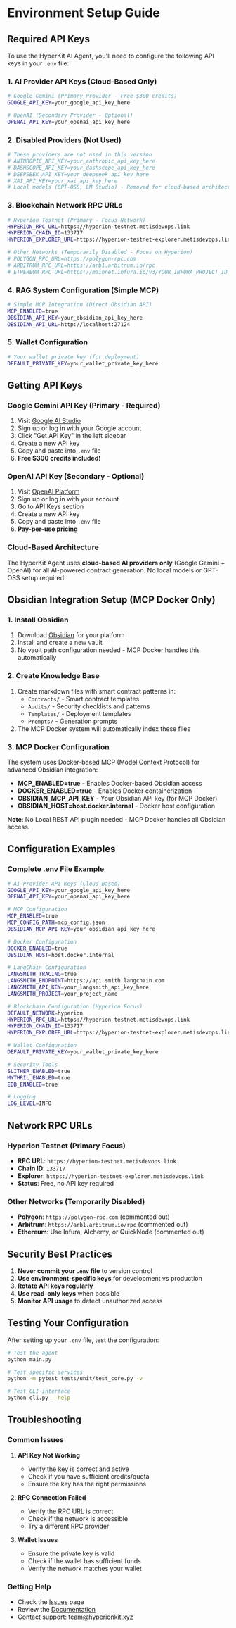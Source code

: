 # Environment Setup Guide

## Required API Keys

To use the HyperKit AI Agent, you'll need to configure the following API keys in your `.env` file:

### 1. AI Provider API Keys (Cloud-Based Only)

```bash
# Google Gemini (Primary Provider - Free $300 credits)
GOOGLE_API_KEY=your_google_api_key_here

# OpenAI (Secondary Provider - Optional)
OPENAI_API_KEY=your_openai_api_key_here
```

### 2. Disabled Providers (Not Used)

```bash
# These providers are not used in this version
# ANTHROPIC_API_KEY=your_anthropic_api_key_here
# DASHSCOPE_API_KEY=your_dashscope_api_key_here
# DEEPSEEK_API_KEY=your_deepseek_api_key_here
# XAI_API_KEY=your_xai_api_key_here
# Local models (GPT-OSS, LM Studio) - Removed for cloud-based architecture
```

### 3. Blockchain Network RPC URLs

```bash
# Hyperion Testnet (Primary - Focus Network)
HYPERION_RPC_URL=https://hyperion-testnet.metisdevops.link
HYPERION_CHAIN_ID=133717
HYPERION_EXPLORER_URL=https://hyperion-testnet-explorer.metisdevops.link

# Other Networks (Temporarily Disabled - Focus on Hyperion)
# POLYGON_RPC_URL=https://polygon-rpc.com
# ARBITRUM_RPC_URL=https://arb1.arbitrum.io/rpc
# ETHEREUM_RPC_URL=https://mainnet.infura.io/v3/YOUR_INFURA_PROJECT_ID
```

### 4. RAG System Configuration (Simple MCP)

```bash
# Simple MCP Integration (Direct Obsidian API)
MCP_ENABLED=true
OBSIDIAN_API_KEY=your_obsidian_api_key_here
OBSIDIAN_API_URL=http://localhost:27124
```

### 5. Wallet Configuration

```bash
# Your wallet private key (for deployment)
DEFAULT_PRIVATE_KEY=your_wallet_private_key_here
```

## Getting API Keys

### Google Gemini API Key (Primary - Required)
1. Visit [Google AI Studio](https://aistudio.google.com/)
2. Sign up or log in with your Google account
3. Click "Get API Key" in the left sidebar
4. Create a new API key
5. Copy and paste into `.env` file
6. **Free $300 credits included!**

### OpenAI API Key (Secondary - Optional)
1. Visit [OpenAI Platform](https://platform.openai.com/)
2. Sign up or log in with your account
3. Go to API Keys section
4. Create a new API key
5. Copy and paste into `.env` file
6. **Pay-per-use pricing**

### Cloud-Based Architecture
The HyperKit Agent uses **cloud-based AI providers only** (Google Gemini + OpenAI) for all AI-powered contract generation. No local models or GPT-OSS setup required.

## Obsidian Integration Setup (MCP Docker Only)

### 1. Install Obsidian
1. Download [Obsidian](https://obsidian.md/) for your platform
2. Install and create a new vault
3. No vault path configuration needed - MCP Docker handles this automatically

### 2. Create Knowledge Base
1. Create markdown files with smart contract patterns in:
   - `Contracts/` - Smart contract templates
   - `Audits/` - Security checklists and patterns
   - `Templates/` - Deployment templates
   - `Prompts/` - Generation prompts
2. The MCP Docker system will automatically index these files

### 3. MCP Docker Configuration
The system uses Docker-based MCP (Model Context Protocol) for advanced Obsidian integration:
- **MCP_ENABLED=true** - Enables Docker-based Obsidian access
- **DOCKER_ENABLED=true** - Enables Docker containerization
- **OBSIDIAN_MCP_API_KEY** - Your Obsidian API key (for MCP Docker)
- **OBSIDIAN_HOST=host.docker.internal** - Docker host configuration

**Note**: No Local REST API plugin needed - MCP Docker handles all Obsidian access.

## Configuration Examples

### Complete .env File Example
```bash
# AI Provider API Keys (Cloud-Based)
GOOGLE_API_KEY=your_google_api_key_here
OPENAI_API_KEY=your_openai_api_key_here

# MCP Configuration
MCP_ENABLED=true
MCP_CONFIG_PATH=mcp_config.json
OBSIDIAN_MCP_API_KEY=your_obsidian_api_key_here

# Docker Configuration
DOCKER_ENABLED=true
OBSIDIAN_HOST=host.docker.internal

# LangChain Configuration
LANGSMITH_TRACING=true
LANGSMITH_ENDPOINT=https://api.smith.langchain.com
LANGSMITH_API_KEY=your_langsmith_api_key_here
LANGSMITH_PROJECT=your_project_name

# Blockchain Configuration (Hyperion Focus)
DEFAULT_NETWORK=hyperion
HYPERION_RPC_URL=https://hyperion-testnet.metisdevops.link
HYPERION_CHAIN_ID=133717
HYPERION_EXPLORER_URL=https://hyperion-testnet-explorer.metisdevops.link

# Wallet Configuration
DEFAULT_PRIVATE_KEY=your_wallet_private_key_here

# Security Tools
SLITHER_ENABLED=true
MYTHRIL_ENABLED=true
EDB_ENABLED=true

# Logging
LOG_LEVEL=INFO
```

## Network RPC URLs

### Hyperion Testnet (Primary Focus)
- **RPC URL**: `https://hyperion-testnet.metisdevops.link`
- **Chain ID**: `133717`
- **Explorer**: `https://hyperion-testnet-explorer.metisdevops.link`
- **Status**: Free, no API key required

### Other Networks (Temporarily Disabled)
- **Polygon**: `https://polygon-rpc.com` (commented out)
- **Arbitrum**: `https://arb1.arbitrum.io/rpc` (commented out)
- **Ethereum**: Use Infura, Alchemy, or QuickNode (commented out)

## Security Best Practices

1. **Never commit your `.env` file** to version control
2. **Use environment-specific keys** for development vs production
3. **Rotate API keys regularly**
4. **Use read-only keys** when possible
5. **Monitor API usage** to detect unauthorized access

## Testing Your Configuration

After setting up your `.env` file, test the configuration:

```bash
# Test the agent
python main.py

# Test specific services
python -m pytest tests/unit/test_core.py -v

# Test CLI interface
python cli.py --help
```

## Troubleshooting

### Common Issues

1. **API Key Not Working**
   - Verify the key is correct and active
   - Check if you have sufficient credits/quota
   - Ensure the key has the right permissions

2. **RPC Connection Failed**
   - Verify the RPC URL is correct
   - Check if the network is accessible
   - Try a different RPC provider

3. **Wallet Issues**
   - Ensure the private key is valid
   - Check if the wallet has sufficient funds
   - Verify the network matches your wallet

### Getting Help

- Check the [Issues](https://github.com/JustineDevs/Hyperkit-Agent/issues) page
- Review the [Documentation](https://github.com/JustineDevs/Hyperkit-Agent#readme)
- Contact support: [team@hyperionkit.xyz](mailto:team@hyperionkit.xyz)

